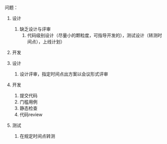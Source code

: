 问题：

1. 设计
   1. 缺乏设计与评审
      1. 代码级别设计（尽量小的颗粒度，可指导开发的），测试设计（转测时间点），上线计划）
2. 开发





1. 设计
   1. 设计评审，指定时间点出方案以会议形式评审
2. 开发
   1. 提交代码
   2. 门槛用例
   3. 静态检查
   4. 代码review
3. 测试
   1. 在规定时间点转测